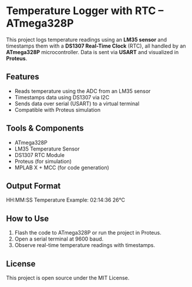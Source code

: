 # Temperature Logger with RTC – ATmega328P

This project logs temperature readings using an **LM35 sensor** and timestamps them with a **DS1307 Real-Time Clock** (RTC), all handled by an **ATmega328P** microcontroller. Data is sent via **USART** and visualized in **Proteus**.

## Features
- Reads temperature using the ADC from an LM35 sensor
- Timestamps data using DS1307 via I2C
- Sends data over serial (USART) to a virtual terminal
- Compatible with Proteus simulation

## Tools & Components
- ATmega328P
- LM35 Temperature Sensor
- DS1307 RTC Module
- Proteus (for simulation)
- MPLAB X + MCC (for code generation)

## Output Format
HH:MM:SS Temperature
Example: 02:14:36 26°C


## How to Use
1. Flash the code to ATmega328P or run the project in Proteus.
2. Open a serial terminal at 9600 baud.
3. Observe real-time temperature readings with timestamps.

## License
This project is open source under the MIT License.
